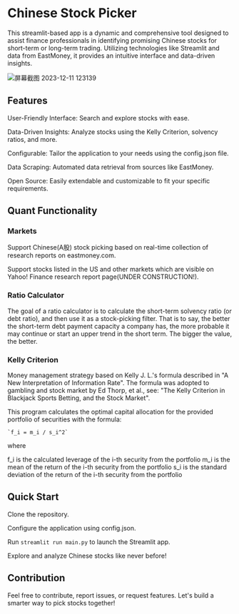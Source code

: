 # Chinese Stock Picker

This streamlit-based app is a dynamic and comprehensive tool designed to assist finance professionals in identifying promising Chinese stocks for short-term or long-term trading. Utilizing technologies like Streamlit and data from EastMoney, it provides an intuitive interface and data-driven insights.


![屏幕截图 2023-12-11 123139](https://github.com/qingxuantang/Chinese_stock_picker/assets/18418339/220002b2-0e7d-4e65-a80e-6af635db6254)


## Features

<bold>User-Friendly Interface:</bold> Search and explore stocks with ease.

Data-Driven Insights: Analyze stocks using the Kelly Criterion, solvency ratios, and more.

Configurable: Tailor the application to your needs using the config.json file.

Data Scraping: Automated data retrieval from sources like EastMoney.

Open Source: Easily extendable and customizable to fit your specific requirements.

## Quant Functionality

### Markets

Support Chinese(A股) stock picking based on real-time collection of research reports on eastmoney.com.

Support stocks listed in the US and other markets which are visible on Yahoo! Finance research report page(UNDER CONSTRUCTION!).

### Ratio Calculator

The goal of a ratio calculator is to calculate the short-term solvency ratio (or debt ratio), and then use it as a stock-picking filter. That is to say, the better the short-term debt payment capacity a company has, the more probable it may continue or start an upper trend in the short term. The bigger the value, the better.

### Kelly Criterion

Money management strategy based on Kelly J. L.'s formula described in "A New Interpretation of Information Rate". The formula was adopted to gambling and stock market by Ed Thorp, et al., see: "The Kelly Criterion in Blackjack Sports Betting, and the Stock Market".

This program calculates the optimal capital allocation for the provided portfolio of securities with the formula:

    `f_i = m_i / s_i^2`
where

f_i is the calculated leverage of the i-th security from the portfolio
m_i is the mean of the return of the i-th security from the portfolio
s_i is the standard deviation of the return of the i-th security from the portfolio

## Quick Start

Clone the repository.

Configure the application using config.json.

Run <code>streamlit run main.py</code> to launch the Streamlit app.

Explore and analyze Chinese stocks like never before!

## Contribution

Feel free to contribute, report issues, or request features. Let's build a smarter way to pick stocks together!
